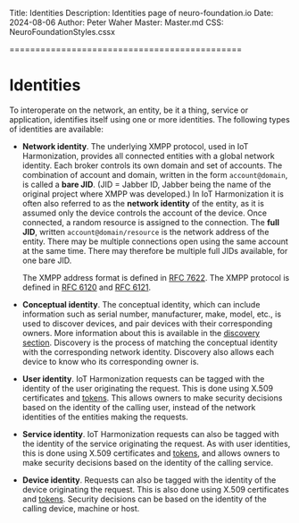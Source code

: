 Title: Identities
Description: Identities page of neuro-foundation.io
Date: 2024-08-06
Author: Peter Waher
Master: Master.md
CSS: NeuroFoundationStyles.cssx

=============================================

Identities
========================

To interoperate on the network, an entity, be it a thing, service or application, identifies itself using one or more identities. The following types of
identities are available:

* **Network identity**. The underlying XMPP protocol, used in IoT Harmonization, provides all connected entities with a global network identity. Each broker
controls its own domain and set of accounts. The combination of account and domain, written in the form `account@domain`, is called a **bare JID**.
(JID = Jabber ID, Jabber being the name of the original project where XMPP was developed.) In IoT Harmonization it is often also referred to as the 
**network identity** of the entity, as it is assumed only the device controls the account of the device. Once connected, a random resource is assigned to the connection. 
The **full JID**, written `account@domain/resource` is the network address of the entity. There may be multiple connections open using the same account at the same 
time. There may therefore be multiple full JIDs available, for one bare JID.

	The XMPP address format is defined in [RFC 7622](https://tools.ietf.org/html/rfc7622). The XMPP protocol is defined in
	[RFC 6120](https://tools.ietf.org/html/rfc6120) and [RFC 6121](https://tools.ietf.org/html/rfc6121).

* **Conceptual identity**. The conceptual identity, which can include information such as serial number, manufacturer, make, model, etc., 
is used to discover devices, and pair devices with their corresponding owners. More information about this is available in the 
[discovery section](Discovery.md). Discovery is the process of matching the conceptual identity with the corresponding network identity. 
Discovery also allows each device to know who its corresponding owner is.

* **User identity**. IoT Harmonization requests can be tagged with the identity of the user originating the request. This is done using X.509 certificates
	and [tokens](Tokens.md). This allows owners to make security decisions based on the identity of the calling user, instead of the network identities
	of the entities making the requests.

* **Service identity**. IoT Harmonization requests can also be tagged with the identity of the service originating the request. As with user identities,
	this is done using X.509 certificates and [tokens](Tokens.md), and allows owners to make security decisions based on the identity of the calling service.

* **Device identity**. Requests can also be tagged with the identity of the device originating the request. This is also done using X.509 certificates
	and [tokens](Tokens.md). Security decisions can be based on the identity of the calling device, machine or host.
